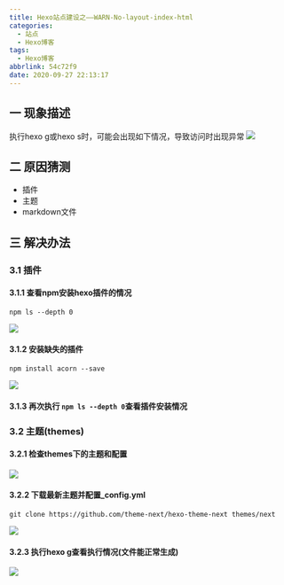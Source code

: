 ```yaml
---
title: Hexo站点建设之——WARN-No-layout-index-html
categories:
  - 站点
  - Hexo博客
tags:
  - Hexo博客
abbrlink: 54c72f9
date: 2020-09-27 22:13:17
---
```

## 一 现象描述

执行hexo g或hexo s时，可能会出现如下情况，导致访问时出现异常
![][1]
<!--more-->

## 二 原因猜测

* 插件
* 主题
* markdown文件

## 三 解决办法

### 3.1 插件

#### 3.1.1 查看npm安装hexo插件的情况

```
npm ls --depth 0
```
![][2]

#### 3.1.2 安装缺失的插件
```
npm install acorn --save
```

![][3]
#### 3.1.3 再次执行 `npm ls --depth 0`查看插件安装情况
### 3.2 主题(themes)

#### 3.2.1 检查themes下的主题和配置
![][4]

#### 3.2.2 下载最新主题并配置_config.yml

```
git clone https://github.com/theme-next/hexo-theme-next themes/next
```
![][5]

#### 3.2.3 执行hexo g查看执行情况(文件能正常生成)
![][6]


[1]:https://raw.githubusercontent.com/PGzxc/CDN/master/blog-image/hexo-error-no-layout-view.png
[2]:https://raw.githubusercontent.com/PGzxc/CDN/master/blog-image/hexo-error-npm-depth.png
[3]:https://raw.githubusercontent.com/PGzxc/CDN/master/blog-image/hexo-error-install-save.png
[4]:https://raw.githubusercontent.com/PGzxc/CDN/master/blog-image/hexo-error-themes-view.png
[5]:https://raw.githubusercontent.com/PGzxc/CDN/master/blog-image/hexo-error-themes-clone-local.png
[6]:https://raw.githubusercontent.com/PGzxc/CDN/master/blog-image/hexo-error-gene-file.png